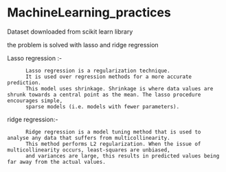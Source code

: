 # MachineLearning_practices



Dataset downloaded from scikit learn library

the problem is solved with lasso and ridge regression



Lasso regression :-

          Lasso regression is a regularization technique.
          It is used over regression methods for a more accurate prediction. 
          This model uses shrinkage. Shrinkage is where data values are shrunk towards a central point as the mean. The lasso procedure encourages simple,
          sparse models (i.e. models with fewer parameters). 
          
          
 ridge regression:-
       
          Ridge regression is a model tuning method that is used to analyse any data that suffers from multicollinearity.
          This method performs L2 regularization. When the issue of multicollinearity occurs, least-squares are unbiased,
          and variances are large, this results in predicted values being far away from the actual values.
